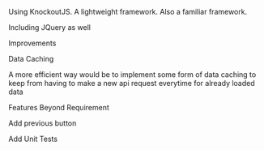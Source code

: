 Using KnockoutJS. A lightweight framework. Also a familiar framework.

Including JQuery as well


Improvements

Data Caching

A more efficient way would be to implement some form of data caching
to keep from having to make a new api request everytime for already loaded data

Features Beyond Requirement

Add previous button


Add Unit Tests